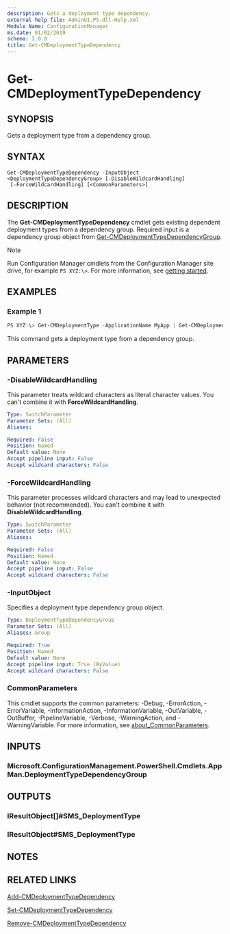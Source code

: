 ```yaml
---
description: Gets a deployment type dependency.
external help file: AdminUI.PS.dll-Help.xml
Module Name: ConfigurationManager
ms.date: 01/02/2019
schema: 2.0.0
title: Get-CMDeploymentTypeDependency
---
```


# Get-CMDeploymentTypeDependency

## SYNOPSIS

Gets a deployment type from a dependency group.

## SYNTAX

```
Get-CMDeploymentTypeDependency -InputObject <DeploymentTypeDependencyGroup> [-DisableWildcardHandling]
 [-ForceWildcardHandling] [<CommonParameters>]
```

## DESCRIPTION

The **Get-CMDeploymentTypeDependency** cmdlet gets existing dependent deployment types from a dependency group. Required input is a dependency group object from [Get-CMDeploymentTypeDependencyGroup](./Get-CMDeploymentTypeDependencyGroup.md).

> [!NOTE]
> Run Configuration Manager cmdlets from the Configuration Manager site drive, for example `PS XYZ:\>`. For more information, see [getting started](/powershell/sccm/overview).

## EXAMPLES

### Example 1

```powershell
PS XYZ:\> Get-CMDeploymentType -ApplicationName MyApp | Get-CMDeploymentTypeDependencyGroup -GroupName MyGroup | Get-CMDeploymentTypeDependency
```

This command gets a deployment type from a dependency group.

## PARAMETERS

### -DisableWildcardHandling

This parameter treats wildcard characters as literal character values. You can't combine it with **ForceWildcardHandling**.

```yaml
Type: SwitchParameter
Parameter Sets: (All)
Aliases:

Required: False
Position: Named
Default value: None
Accept pipeline input: False
Accept wildcard characters: False
```

### -ForceWildcardHandling

This parameter processes wildcard characters and may lead to unexpected behavior (not recommended). You can't combine it with **DisableWildcardHandling**.

```yaml
Type: SwitchParameter
Parameter Sets: (All)
Aliases:

Required: False
Position: Named
Default value: None
Accept pipeline input: False
Accept wildcard characters: False
```

### -InputObject

Specifies a deployment type dependency group object.

```yaml
Type: DeploymentTypeDependencyGroup
Parameter Sets: (All)
Aliases: Group

Required: True
Position: Named
Default value: None
Accept pipeline input: True (ByValue)
Accept wildcard characters: False
```

### CommonParameters
This cmdlet supports the common parameters: -Debug, -ErrorAction, -ErrorVariable, -InformationAction, -InformationVariable, -OutVariable, -OutBuffer, -PipelineVariable, -Verbose, -WarningAction, and -WarningVariable. For more information, see [about_CommonParameters](http://go.microsoft.com/fwlink/?LinkID=113216).

## INPUTS

### Microsoft.ConfigurationManagement.PowerShell.Cmdlets.AppMan.DeploymentTypeDependencyGroup

## OUTPUTS

### IResultObject[]#SMS_DeploymentType

### IResultObject#SMS_DeploymentType

## NOTES

## RELATED LINKS

[Add-CMDeploymentTypeDependency](./Add-CMDeploymentTypeDependency.md)

[Set-CMDeploymentTypeDependency](./Set-CMDeploymentTypeDependency.md)

[Remove-CMDeploymentTypeDependency](./Remove-CMDeploymentTypeDependency.md)
